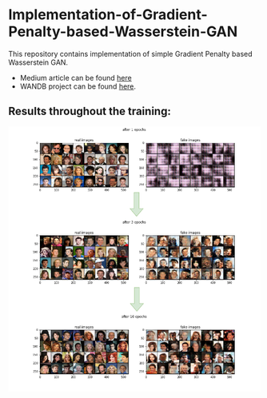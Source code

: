 # Implementation-of-Gradient-Penalty-based-Wasserstein-GAN
This repository contains implementation of simple Gradient Penalty based Wasserstein GAN.

* Medium article can be found [here](https://medium.com/the-ai-team/gans-to-wasserstein-gans-74028d3b0aae)
* WANDB project can be found [here](https://wandb.ai/hobby_projects/WGAN_implementation?workspace=user-hobby_projects).

## Results throughout the training:
![all results](results/all_results.png)
